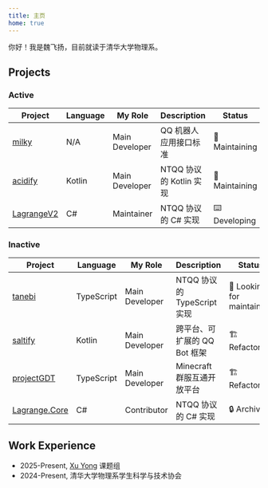 ```yaml
---
title: 主页
home: true
---
```


你好！我是魏飞扬，目前就读于清华大学物理系。

## Projects

### Active

| Project                                                 | Language | My Role        | Description             | Status         |
| ------------------------------------------------------- | -------- | -------------- | ----------------------- | -------------- |
| [milky](https://github.com/SaltifyDev/milky)            | N/A      | Main Developer | QQ 机器人应用接口标准   | 🔧 Maintaining |
| [acidify](https://github.com/LagrangeDev/acidify)       | Kotlin   | Main Developer | NTQQ 协议的 Kotlin 实现 | 🔧 Maintaining |
| [LagrangeV2](https://github.com/LagrangeDev/LagrangeV2) | C#       | Maintainer     | NTQQ 协议的 C# 实现     | ⌨️ Developing  |

### Inactive

| Project                                                       | Language   | My Role        | Description                  | Status                     |
| ------------------------------------------------------------- | ---------- | -------------- | ---------------------------- | -------------------------- |
| [tanebi](https://github.com/SaltifyDev/tanebi)                | TypeScript | Main Developer | NTQQ 协议的 TypeScript 实现  | 👀 Looking for maintainers |
| [saltify](https://github.com/SaltifyDev/saltify)              | Kotlin     | Main Developer | 跨平台、可扩展的 QQ Bot 框架 | 🏗️ Refactoring             |
| [projectGDT](https://github.com/projectGDT/project-gdt)       | TypeScript | Main Developer | Minecraft 群服互通开放平台   | 🏗️ Refactoring             |
| [Lagrange.Core](https://github.com/LagrangeDev/Lagrange.Core) | C#         | Contributor    | NTQQ 协议的 C# 实现          | 🔒 Archived                |

## Work Experience

- 2025-Present, [Xu Yong](https://iiis.tsinghua.edu.cn/rydw/qzjs/xuyong.htm) 课题组
- 2024-Present, 清华大学物理系学生科学与技术协会
